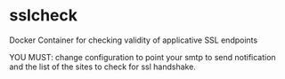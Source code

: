 # sslcheck
Docker Container for checking validity of applicative SSL endpoints

YOU MUST:
change configuration to point your smtp to send notification and the list of the sites to check for ssl handshake.

